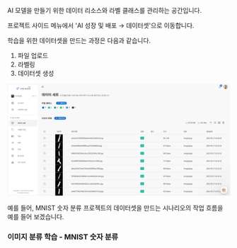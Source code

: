 AI 모델을 만들기 위한 데이터 리소스와 라벨 클래스를 관리하는 공간입니다.

프로젝트 사이드 메뉴에서 'AI 성장 및 배포 → 데이터셋'으로 이동합니다.

학습을 위한 데이터셋을 만드는 과정은 다음과 같습니다. 

1. 파일 업로드
2. 라벨링
3. 데이터셋 생성
   
![img1](https://raw.githubusercontent.com/vazilcompany/vridge-docs/main/guide/img/dataset/dataset_01.png)  


예를 들어, MNIST 숫자 분류 프로젝트의 데이터셋을 만드는 시나리오의 작업 흐름을 예를 들어 보겠습니다. 

### 이미지 분류 학습 - MNIST 숫자 분류 





